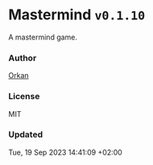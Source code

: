 # Mastermind `v0.1.10`

A mastermind game.

### Author

[Orkan](https://github.com/orkan)

### License

MIT

### Updated

Tue, 19 Sep 2023 14:41:09 +02:00
